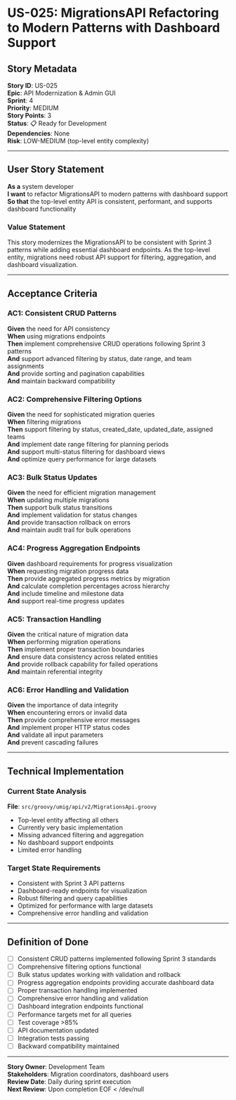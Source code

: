 # US-025: MigrationsAPI Refactoring to Modern Patterns with Dashboard Support

## Story Metadata

**Story ID**: US-025  
**Epic**: API Modernization & Admin GUI  
**Sprint**: 4  
**Priority**: MEDIUM  
**Story Points**: 3  
**Status**: 📋 Ready for Development  
**Dependencies**: None  
**Risk**: LOW-MEDIUM (top-level entity complexity)

---

## User Story Statement

**As a** system developer  
**I want** to refactor MigrationsAPI to modern patterns with dashboard support  
**So that** the top-level entity API is consistent, performant, and supports dashboard functionality

### Value Statement

This story modernizes the MigrationsAPI to be consistent with Sprint 3 patterns while adding essential dashboard endpoints. As the top-level entity, migrations need robust API support for filtering, aggregation, and dashboard visualization.

---

## Acceptance Criteria

### AC1: Consistent CRUD Patterns

**Given** the need for API consistency  
**When** using migrations endpoints  
**Then** implement comprehensive CRUD operations following Sprint 3 patterns  
**And** support advanced filtering by status, date range, and team assignments  
**And** provide sorting and pagination capabilities  
**And** maintain backward compatibility

### AC2: Comprehensive Filtering Options

**Given** the need for sophisticated migration queries  
**When** filtering migrations  
**Then** support filtering by status, created_date, updated_date, assigned teams  
**And** implement date range filtering for planning periods  
**And** support multi-status filtering for dashboard views  
**And** optimize query performance for large datasets

### AC3: Bulk Status Updates

**Given** the need for efficient migration management  
**When** updating multiple migrations  
**Then** support bulk status transitions  
**And** implement validation for status changes  
**And** provide transaction rollback on errors  
**And** maintain audit trail for bulk operations

### AC4: Progress Aggregation Endpoints

**Given** dashboard requirements for progress visualization  
**When** requesting migration progress data  
**Then** provide aggregated progress metrics by migration  
**And** calculate completion percentages across hierarchy  
**And** include timeline and milestone data  
**And** support real-time progress updates

### AC5: Transaction Handling

**Given** the critical nature of migration data  
**When** performing migration operations  
**Then** implement proper transaction boundaries  
**And** ensure data consistency across related entities  
**And** provide rollback capability for failed operations  
**And** maintain referential integrity

### AC6: Error Handling and Validation

**Given** the importance of data integrity  
**When** encountering errors or invalid data  
**Then** provide comprehensive error messages  
**And** implement proper HTTP status codes  
**And** validate all input parameters  
**And** prevent cascading failures

---

## Technical Implementation

### Current State Analysis

**File**: `src/groovy/umig/api/v2/MigrationsApi.groovy`

- Top-level entity affecting all others
- Currently very basic implementation
- Missing advanced filtering and aggregation
- No dashboard support endpoints
- Limited error handling

### Target State Requirements

- Consistent with Sprint 3 API patterns
- Dashboard-ready endpoints for visualization
- Robust filtering and query capabilities
- Optimized for performance with large datasets
- Comprehensive error handling and validation

---

## Definition of Done

- [ ] Consistent CRUD patterns implemented following Sprint 3 standards
- [ ] Comprehensive filtering options functional
- [ ] Bulk status updates working with validation and rollback
- [ ] Progress aggregation endpoints providing accurate dashboard data
- [ ] Proper transaction handling implemented
- [ ] Comprehensive error handling and validation
- [ ] Dashboard integration endpoints functional
- [ ] Performance targets met for all queries
- [ ] Test coverage >85%
- [ ] API documentation updated
- [ ] Integration tests passing
- [ ] Backward compatibility maintained

---

**Story Owner**: Development Team  
**Stakeholders**: Migration coordinators, dashboard users  
**Review Date**: Daily during sprint execution  
**Next Review**: Upon completion
EOF < /dev/null
